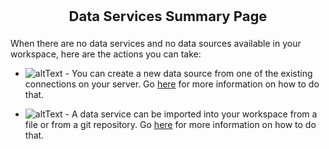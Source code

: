 <p style="text-align: center;font-weight: bold;font-size: 22">Data Services Summary Page</p>

When there are no data services and no data sources available in your workspace, here are the actions you can take:

*   ![altText](images/ConfigureDataSource.png "Configure Data Source") - You can create a new data source from one of the existing connections on your server. Go [here](svcsource-new-help.html) for more information on how to do that.

*   ![altText](images/ImportDataService.png "Import Data Service") - A data service can be imported into your workspace from a file or from a git repository. Go [here](dataservices-import-help.html) for more information on how to do that.
